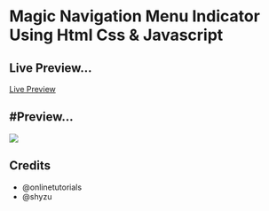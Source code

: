  <h1>Magic Navigation Menu Indicator Using Html Css & Javascript</h1>
<p align="center">
<h2>Live Preview...</h2>
 <a href="[https://lucky5isuru.github.io/Website-Login-And-Register-Page-Using-HTML-CSS-JavaScript/">Live Preview</a>
</p>

<p align="center">
<h2>#Preview...</h2>
 <img src="https://telegra.ph/file/cc0db6cd846205d15d7ec.png" />
</p>


<h2>Credits</h2>

- @onlinetutorials
- @shyzu

